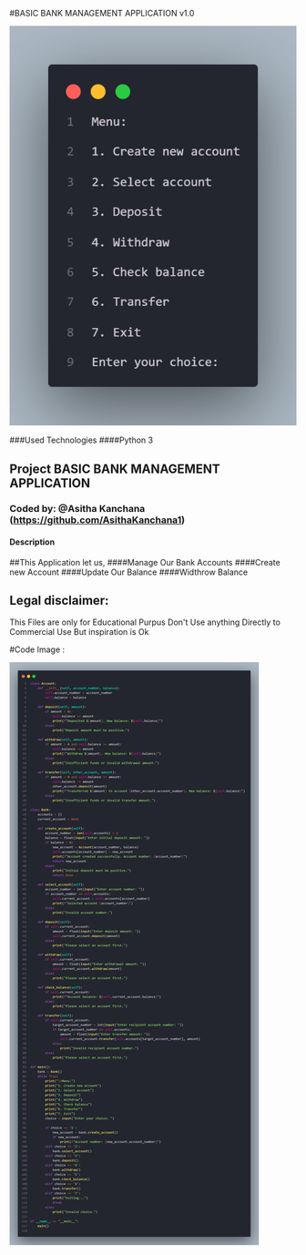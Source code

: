 #BASIC BANK MANAGEMENT APPLICATION v1.0

![Alt text](https://github.com/AsithaKanchana1/Basic_Bank_management_App/blob/main/img/pythonmini1.png?raw=true "Optional Title")

###Used Technologies 
####Python 3

## Project BASIC BANK MANAGEMENT APPLICATION 
### Coded by: @Asitha Kanchana (https://github.com/AsithaKanchana1)


#### Description
##This Application let us, 
####Manage Our Bank Accounts 
####Create new Account 
####Update Our Balance
####Widthrow Balance

## Legal disclaimer:
This Files are only for Educational Purpus  Don't Use anything Directly to Commercial Use But inspiration is Ok 

#Code Image :

![Alt text](https://github.com/AsithaKanchana1/Basic_Bank_management_App/blob/main/img/pythonmini.png?raw=true "Optional Title")

